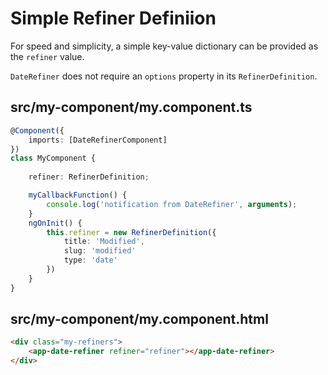 # Simple Refiner Definiion

For speed and simplicity, a simple key-value dictionary can be provided as the `refiner` value.

`DateRefiner` does not require an `options` property in its `RefinerDefinition`.

## src/my-component/my.component.ts
```typescript
@Component({
	imports: [DateRefinerComponent]
})
class MyComponent {
	
	refiner: RefinerDefinition;

	myCallbackFunction() {
		console.log('notification from DateRefiner', arguments);
	}
	ngOnInit() {
		this.refiner = new RefinerDefinition({
			title: 'Modified',
			slug: 'modified'
			type: 'date'
		})
	}
}
```

## src/my-component/my.component.html
```html
<div class="my-refiners">
	<app-date-refiner refiner="refiner"></app-date-refiner>
</div>
```
